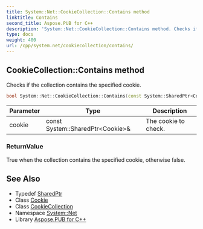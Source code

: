 ```yaml
---
title: System::Net::CookieCollection::Contains method
linktitle: Contains
second_title: Aspose.PUB for C++
description: 'System::Net::CookieCollection::Contains method. Checks if the collection contains the specified cookie in C++.'
type: docs
weight: 400
url: /cpp/system.net/cookiecollection/contains/
---
```

## CookieCollection::Contains method


Checks if the collection contains the specified cookie.

```cpp
bool System::Net::CookieCollection::Contains(const System::SharedPtr<Cookie> &cookie) const override
```


| Parameter | Type | Description |
| --- | --- | --- |
| cookie | const System::SharedPtr\<Cookie\>\& | The cookie to check. |

### ReturnValue

True when the collection contains the specified cookie, otherwise false.

## See Also

* Typedef [SharedPtr](../../../system/sharedptr/)
* Class [Cookie](../../cookie/)
* Class [CookieCollection](../)
* Namespace [System::Net](../../)
* Library [Aspose.PUB for C++](../../../)
